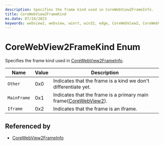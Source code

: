 ```yaml
---
description: Specifies the frame kind used in CoreWebView2FrameInfo.
title: CoreWebView2FrameKind
ms.date: 07/24/2023
keywords: webview2, webview, winrt, win32, edge, CoreWebView2, CoreWebView2Controller, browser control, edge html, CoreWebView2FrameKind
---
```


# CoreWebView2FrameKind Enum

Specifies the frame kind used in [CoreWebView2FrameInfo](corewebview2frameinfo.md).

| Name |  Value | Description |
|--|--|--|
|`Other` | 0x0  |  Indicates that the frame is a kind we don't differentiate yet.|
|`MainFrame` | 0x1  |  Indicates that the frame is a primary main frame([CoreWebView2](corewebview2.md)).|
|`Iframe` | 0x2  |  Indicates that the frame is an iframe.|


## Referenced by

- [CoreWebView2FrameInfo](corewebview2frameinfo.md)
